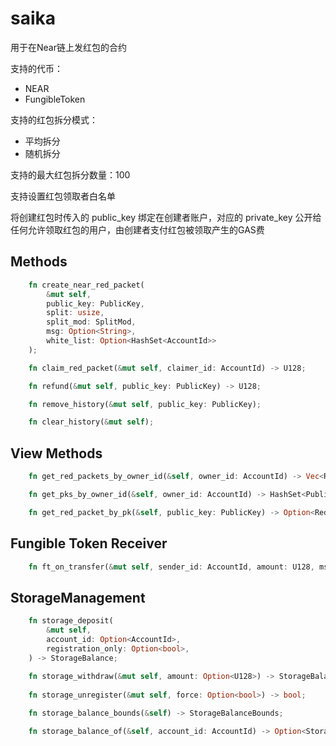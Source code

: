 # saika

用于在Near链上发红包的合约

支持的代币：
* NEAR
* FungibleToken

支持的红包拆分模式：
* 平均拆分
* 随机拆分

支持的最大红包拆分数量：100

支持设置红包领取者白名单

将创建红包时传入的 public_key 绑定在创建者账户，对应的 private_key 公开给任何允许领取红包的用户，由创建者支付红包被领取产生的GAS费

## Methods
```rust
    fn create_near_red_packet(
        &mut self,
        public_key: PublicKey,
        split: usize,
        split_mod: SplitMod,
        msg: Option<String>,
        white_list: Option<HashSet<AccountId>>
    );

    fn claim_red_packet(&mut self, claimer_id: AccountId) -> U128;

    fn refund(&mut self, public_key: PublicKey) -> U128;

    fn remove_history(&mut self, public_key: PublicKey);

    fn clear_history(&mut self);
```

## View Methods
```rust
    fn get_red_packets_by_owner_id(&self, owner_id: AccountId) -> Vec<RedPacketView>;

    fn get_pks_by_owner_id(&self, owner_id: AccountId) -> HashSet<PublicKey>;

    fn get_red_packet_by_pk(&self, public_key: PublicKey) -> Option<RedPacketView>;
```

## Fungible Token Receiver
```rust
    fn ft_on_transfer(&mut self, sender_id: AccountId, amount: U128, msg: String) -> PromiseOrValue<U128>;
```

## StorageManagement
```rust
    fn storage_deposit(
        &mut self,
        account_id: Option<AccountId>,
        registration_only: Option<bool>,
    ) -> StorageBalance;
    
    fn storage_withdraw(&mut self, amount: Option<U128>) -> StorageBalance;
    
    fn storage_unregister(&mut self, force: Option<bool>) -> bool;

    fn storage_balance_bounds(&self) -> StorageBalanceBounds;

    fn storage_balance_of(&self, account_id: AccountId) -> Option<StorageBalance>;
```
